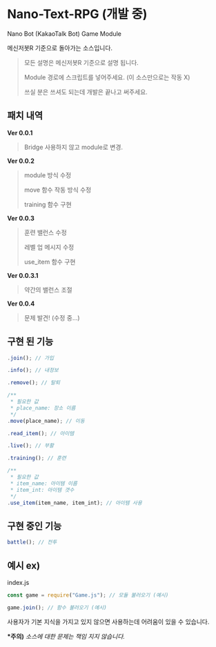 # Nano-Text-RPG (개발 중)
Nano Bot (KakaoTalk Bot) Game Module

메신저봇R 기준으로 돌아가는 소스입니다.
> 모든 설명은 메신저봇R 기준으로 설명 됩니다.
>
> Module 경로에 스크립트를 넣어주세요. (이 소스만으로는 작동 X)
>
> 쓰실 분은 쓰셔도 되는데 개발은 끝나고 써주세요.

## 패치 내역
**Ver 0.0.1**
> Bridge 사용하지 않고 module로 변경.

**Ver 0.0.2**
> module 방식 수정
> 
> move 함수 작동 방식 수정
> 
> training 함수 구현

**Ver 0.0.3**
> 훈련 밸런스 수정
> 
> 레벨 업 메시지 수정
> 
> use_item 함수 구현

**Ver 0.0.3.1**
> 약간의 밸런스 조절

**Ver 0.0.4**
> 문제 발견! (수정 중...)

## 구현 된 기능

```js
.join(); // 가입

.info(); // 내정보

.remove(); // 탈퇴

/**
 * 필요한 값
 * place_name: 장소 이름
 */
.move(place_name); // 이동

.read_item(); // 아이템

.live(); // 부활

.training(); // 훈련

/**
 * 필요한 값
 * item_name: 아이템 이름
 * item_int: 아이템 갯수
 */
.use_item(item_name, item_int); // 아이템 사용
```

## 구현 중인 기능

```js
battle(); // 전투
```

## 예시 ex)

index.js
```js
const game = require("Game.js"); // 모듈 불러오기 (예시)
```
```js
game.join(); // 함수 불러오기 (예시)
```


사용자가 기본 지식을 가지고 있지 않으면 사용하는데 어려움이 있을 수 있습니다.

**\*주의)** *소스에 대한 문제는 책임 지지 않습니다.*
